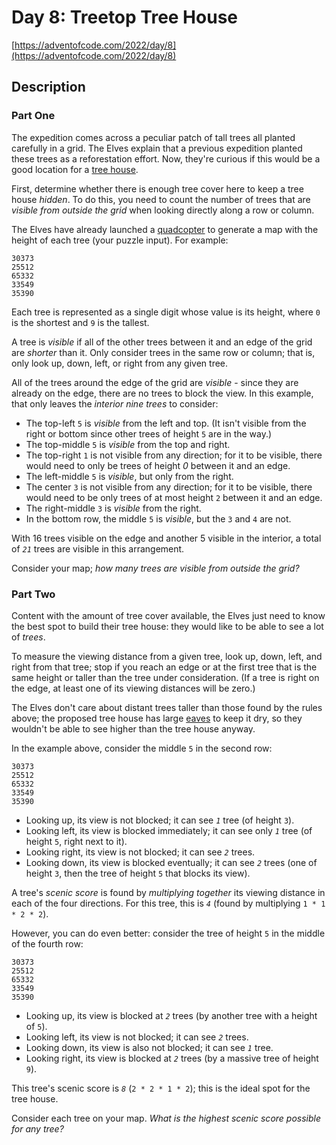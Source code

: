 # Day 8: Treetop Tree House

[https://adventofcode.com/2022/day/8](https://adventofcode.com/2022/day/8)

## Description

### Part One

The expedition comes across a peculiar patch of tall trees all planted carefully in a grid. The Elves explain that a
previous expedition planted these trees as a reforestation effort. Now, they're curious if this would be a good location
for a [tree house](https://en.wikipedia.org/wiki/Tree_house).

First, determine whether there is enough tree cover here to keep a tree house _hidden_. To do this, you need to count
the number of trees that are _visible from outside the grid_ when looking directly along a row or column.

The Elves have already launched a [quadcopter](https://en.wikipedia.org/wiki/Quadcopter) to generate a map with the
height of each tree (<span title="The Elves have already launched a quadcopter (your puzzle input).">your puzzle
input</span>). For example:

    30373
    25512
    65332
    33549
    35390

Each tree is represented as a single digit whose value is its height, where `0` is the shortest and `9` is the tallest.

A tree is _visible_ if all of the other trees between it and an edge of the grid are _shorter_ than it. Only consider
trees in the same row or column; that is, only look up, down, left, or right from any given tree.

All of the trees around the edge of the grid are _visible_ - since they are already on the edge, there are no trees to
block the view. In this example, that only leaves the _interior nine trees_ to consider:

* The top-left `5` is _visible_ from the left and top. (It isn't visible from the right or bottom since other trees of
  height `5` are in the way.)
* The top-middle `5` is _visible_ from the top and right.
* The top-right `1` is not visible from any direction; for it to be visible, there would need to only be trees of
  height _0_ between it and an edge.
* The left-middle `5` is _visible_, but only from the right.
* The center `3` is not visible from any direction; for it to be visible, there would need to be only trees of at most
  height `2` between it and an edge.
* The right-middle `3` is _visible_ from the right.
* In the bottom row, the middle `5` is _visible_, but the `3` and `4` are not.

With 16 trees visible on the edge and another 5 visible in the interior, a total of _`21`_ trees are visible in this
arrangement.

Consider your map; _how many trees are visible from outside the grid?_

### Part Two

Content with the amount of tree cover available, the Elves just need to know the best spot to build their tree house:
they would like to be able to see a lot of _trees_.

To measure the viewing distance from a given tree, look up, down, left, and right from that tree; stop if you reach an
edge or at the first tree that is the same height or taller than the tree under consideration. (If a tree is right on
the edge, at least one of its viewing distances will be zero.)

The Elves don't care about distant trees taller than those found by the rules above; the proposed tree house has
large [eaves](https://en.wikipedia.org/wiki/Eaves) to keep it dry, so they wouldn't be able to see higher than the tree
house anyway.

In the example above, consider the middle `5` in the second row:

    30373
    25512
    65332
    33549
    35390

* Looking up, its view is not blocked; it can see _`1`_ tree (of height `3`).
* Looking left, its view is blocked immediately; it can see only _`1`_ tree (of height `5`, right next to it).
* Looking right, its view is not blocked; it can see _`2`_ trees.
* Looking down, its view is blocked eventually; it can see _`2`_ trees (one of height `3`, then the tree of height `5`
  that blocks its view).

A tree's _scenic score_ is found by _multiplying together_ its viewing distance in each of the four directions. For this
tree, this is _`4`_ (found by multiplying `1 * 1 * 2 * 2`).

However, you can do even better: consider the tree of height `5` in the middle of the fourth row:

    30373
    25512
    65332
    33549
    35390

* Looking up, its view is blocked at _`2`_ trees (by another tree with a height of `5`).
* Looking left, its view is not blocked; it can see _`2`_ trees.
* Looking down, its view is also not blocked; it can see _`1`_ tree.
* Looking right, its view is blocked at _`2`_ trees (by a massive tree of height `9`).

This tree's scenic score is _`8`_ (`2 * 2 * 1 * 2`); this is the ideal spot for the tree house.

Consider each tree on your map. _What is the highest scenic score possible for any tree?_
